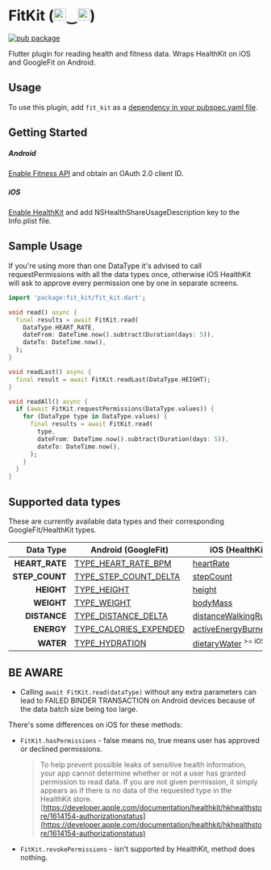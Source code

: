 # FitKit (<img src="https://www.gstatic.com/images/branding/product/1x/gfit_512dp.png" height="24"/>‿<img src="https://developer.apple.com/assets/elements/icons/healthkit/healthkit-96x96_2x.png" height="24"/>)

[![pub package](https://img.shields.io/pub/v/fit_kit.svg)](https://pub.dartlang.org/packages/fit_kit)

Flutter plugin for reading health and fitness data. Wraps HealthKit on iOS and GoogleFit on Android.

## Usage

To use this plugin, add `fit_kit` as a [dependency in your pubspec.yaml file](https://flutter.io/platform-plugins/).

## Getting Started
##### Android
[Enable Fitness API](https://developers.google.com/fit/android/get-started) and obtain an OAuth 2.0 client ID.

##### iOS
[Enable HealthKit](https://developer.apple.com/documentation/healthkit/setting_up_healthkit) and add NSHealthShareUsageDescription key to the Info.plist file.

## Sample Usage
If you're using more than one DataType it's advised to call requestPermissions with all the data types once, otherwise iOS HealthKit will ask to approve every permission one by one in separate screens.

```dart
import 'package:fit_kit/fit_kit.dart';

void read() async {
  final results = await FitKit.read(
    DataType.HEART_RATE,
    dateFrom: DateTime.now().subtract(Duration(days: 5)),
    dateTo: DateTime.now(),
  );
}

void readLast() async {
  final result = await FitKit.readLast(DataType.HEIGHT);
}

void readAll() async {
  if (await FitKit.requestPermissions(DataType.values)) {
    for (DataType type in DataType.values) {
      final results = await FitKit.read(
        type,
        dateFrom: DateTime.now().subtract(Duration(days: 5)),
        dateTo: DateTime.now(),
      );
    }
  }
}
```

## Supported data types

These are currently available data types and their corresponding GoogleFit/HealthKit types. 

| Data Type | Android (GoogleFit) | iOS (HealthKit) | Unit | 
| --------------------------: | ----------------- | ----------------- | -------------- |
| **HEART_RATE** | [TYPE_HEART_RATE_BPM](https://developers.google.com/android/reference/com/google/android/gms/fitness/data/DataType.html#TYPE_HEART_RATE_BPM) | [heartRate](https://developer.apple.com/documentation/healthkit/hkquantitytypeidentifier/1615138-heartrate) | _count/min_ |
| **STEP_COUNT** | [TYPE_STEP_COUNT_DELTA](https://developers.google.com/android/reference/com/google/android/gms/fitness/data/DataType.html#TYPE_STEP_COUNT_DELTA) | [stepCount](https://developer.apple.com/documentation/healthkit/hkquantitytypeidentifier/1615548-stepcount) | _count_ |
| **HEIGHT** | [TYPE_HEIGHT](https://developers.google.com/android/reference/com/google/android/gms/fitness/data/DataType.html#TYPE_HEIGHT) | [height](https://developer.apple.com/documentation/healthkit/hkquantitytypeidentifier/1615039-height) | _meter_ |
| **WEIGHT** | [TYPE_WEIGHT](https://developers.google.com/android/reference/com/google/android/gms/fitness/data/DataType.html#TYPE_WEIGHT) | [bodyMass](https://developer.apple.com/documentation/healthkit/hkquantitytypeidentifier/1615693-bodymass) | _kilogram_ |
| **DISTANCE** | [TYPE_DISTANCE_DELTA](https://developers.google.com/android/reference/com/google/android/gms/fitness/data/DataType.html#TYPE_DISTANCE_DELTA) | [distanceWalkingRunning](https://developer.apple.com/documentation/healthkit/hkquantitytypeidentifier/1615230-distancewalkingrunning) | _meter_ |
| **ENERGY** | [TYPE_CALORIES_EXPENDED](https://developers.google.com/android/reference/com/google/android/gms/fitness/data/DataType.html#TYPE_CALORIES_EXPENDED) | [activeEnergyBurned](https://developer.apple.com/documentation/healthkit/hkquantitytypeidentifier/1615771-activeenergyburned) | _kilocalorie_ |
| **WATER** | [TYPE_HYDRATION](https://developers.google.com/android/reference/com/google/android/gms/fitness/data/DataType.html#TYPE_HYDRATION) | [dietaryWater](https://developer.apple.com/documentation/healthkit/hkquantitytypeidentifier/1615313-dietarywater) <sup>>= iOS 9</sup> | liter |

## BE AWARE

* Calling `await FitKit.read(dataType)` without any extra parameters can lead to FAILED BINDER TRANSACTION on Android devices because of the data batch size being too large.

There's some differences on iOS for these methods:
* `FitKit.hasPermissions` - false means no, true means user has approved or declined permissions.
	> To help prevent possible leaks of sensitive health information, your app cannot determine whether or not a user has granted permission to read data. If you are not given permission, it simply appears as if there is no data of the requested type in the HealthKit store. [https://developer.apple.com/documentation/healthkit/hkhealthstore/1614154-authorizationstatus](https://developer.apple.com/documentation/healthkit/hkhealthstore/1614154-authorizationstatus)
* `FitKit.revokePermissions` - isn't supported by HealthKit, method does nothing.